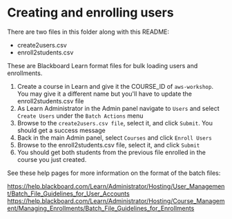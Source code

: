 # Creating and enrolling users

There are two files in this folder along with this README:

- create2users.csv
- enroll2students.csv

These are Blackboard Learn format files for bulk loading users and enrollments.

1. Create a course in Learn and give it the COURSE_ID of `aws-workshop`. You may give it a different name but you'll have to update the enroll2students.csv file
2. As Learn Administrator in the Admin panel navigate to `Users` and select `Create Users` under the `Batch Actions` menu
3. Browse to the `create2users.csv file`, select it, and click `Submit`. You should get a success message
4. Back in the main Admin panel, select `Courses` and click `Enroll Users`
5. Browse to the enroll2students.csv file, select it, and click `Submit`
6. You should get both students from the previous file enrolled in the course you just created.

See these help pages for more information on the format of the batch files:

https://help.blackboard.com/Learn/Administrator/Hosting/User_Management/Batch_File_Guidelines_for_User_Accounts
https://help.blackboard.com/Learn/Administrator/Hosting/Course_Management/Managing_Enrollments/Batch_File_Guidelines_for_Enrollments
